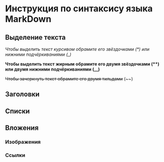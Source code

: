 # Инструкция по синтаксису языка MarkDown

## Выделение текста

_Чтобы выделить текст курсивом обрамите его звёздочками (*)_ *или нижними подчёркиваниями (_)*

__Чтобы выделить текст жирным обрамите его двумя звёздочками (**)__  **или двумя нижними подчёркиваниями (__)**

~~Чтобы зачеркнуть текст обрамите его двумя тильдами~~ (~~)

## Заголовки

## Списки

## Вложения

### Изображения

### Ссылки
